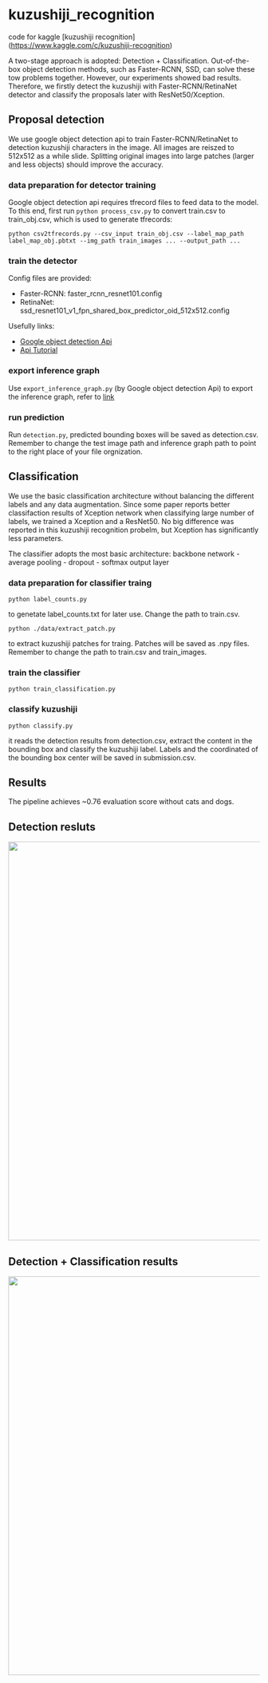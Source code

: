 # kuzushiji_recognition

code for kaggle [kuzushiji recognition] (https://www.kaggle.com/c/kuzushiji-recognition)  

A two-stage approach is adopted: Detection + Classification. Out-of-the-box object detection methods, such as Faster-RCNN, SSD, can solve these tow problems together. However, our experiments showed bad results. Therefore, we firstly detect the kuzushiji with Faster-RCNN/RetinaNet detector and classify the proposals later with ResNet50/Xception.    

## Proposal detection

We use google object detection api to train Faster-RCNN/RetinaNet to detection kuzushiji characters in the image. All images are reiszed to 512x512 as a while slide. Splitting original images into large patches (larger and less objects) should improve the accuracy.  

### data preparation for detector training

Google object detection api requires tfrecord files to feed data to the model. To this end, first run ```python process_csv.py``` to convert train.csv to train_obj.csv, which is used to generate tfrecords:  

```python csv2tfrecords.py --csv_input train_obj.csv --label_map_path label_map_obj.pbtxt --img_path train_images ... --output_path ... ```

### train the detector

Config files are provided:  
- Faster-RCNN: faster_rcnn_resnet101.config
- RetinaNet: ssd_resnet101_v1_fpn_shared_box_predictor_oid_512x512.config

Usefully links:
- [Google object detection Api](https://github.com/tensorflow/models/tree/master/research/object_detection)
- [Api Tutorial](https://tensorflow-object-detection-api-tutorial.readthedocs.io/en/latest/)

### export inference graph 

Use ```export_inference_graph.py``` (by Google object detection Api) to export the inference graph, refer to [link](https://tensorflow-object-detection-api-tutorial.readthedocs.io/en/latest/training.html#exporting-a-trained-inference-graph)

### run prediction

Run ```detection.py```, predicted bounding boxes will be saved as detection.csv. Remember to change the test image path and inference graph path to point to the right place of your file orgnization. 

## Classification

We use the basic classification architecture without balancing the different labels and any data augmentation. Since some paper reports better classifaction results of Xception network when classifying large number of labels, we trained a Xception and a ResNet50. No big difference was reported in this kuzushiji recognition probelm, but Xception has significantly less parameters.

The classifier adopts the most basic architecture: backbone network - average pooling - dropout - softmax output layer

### data preparation for classifier traing

```python label_counts.py```   

to genetate label_counts.txt for later use. Change the path to train.csv.

```python ./data/extract_patch.py```  

to extract kuzushiji patches for traing. Patches will be saved as .npy files. Remember to change the path to train.csv and train_images.

### train the classifier

```python train_classification.py```

### classify kuzushiji

```python classify.py```  

it reads the detection results from detection.csv, extract the content in the bounding box and classify the kuzushiji label. Labels and the coordinated of the bounding box center will be saved in submission.csv.

## Results

The pipeline achieves ~0.76 evaluation score without cats and dogs.

## Detection resluts

<img src="./vis/bbx_vis.png" width="800px">

## Detection + Classification results
<img src="./vis/res_vis.png" width="800px">


